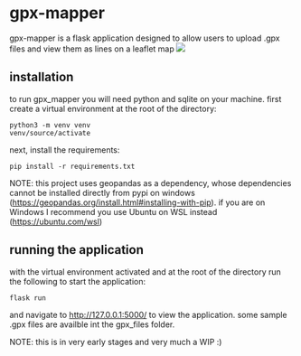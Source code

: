 # gpx-mapper
gpx-mapper is a flask application designed to allow users to upload .gpx files and view them as lines on a leaflet map
![](https://i.imgur.com/dSZ7qZF.gif)

## installation
to run gpx_mapper you will need python and sqlite on your machine. first create a virtual environment at the root of the directory:

```
python3 -m venv venv
venv/source/activate
```

next, install the requirements:

```
pip install -r requirements.txt
```

NOTE: this project uses geopandas as a dependency, whose dependencies cannot be installed directly from pypi on windows (https://geopandas.org/install.html#installing-with-pip). if you are on Windows I recommend you use Ubuntu on WSL instead (https://ubuntu.com/wsl)

## running the application

with the virtual environment activated and at the root of the directory run the following to start the application:

```
flask run
```

and navigate to http://127.0.0.1:5000/ to view the application. some sample .gpx files are availble int the gpx_files folder.


NOTE: this is in very early stages and very much a WIP :) 
